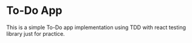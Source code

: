 # To-Do App

This is a simple To-Do app implementation using TDD with react testing library just for practice.
